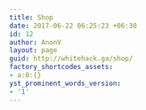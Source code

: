 ```yaml
---
title: Shop
date: 2017-06-22 06:25:23 +06:30
id: 12
author: AnonV
layout: page
guid: http://whitehack.ga/shop/
factory_shortcodes_assets:
- a:0:{}
yst_prominent_words_version:
- '1'
---
```


